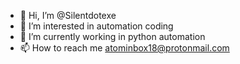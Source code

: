 - 👋 Hi, I’m @Silentdotexe
- 👀 I’m interested in automation coding 
- 🌱 I’m currently working in python automation
- 📫 How to reach me atominbox18@protonmail.com

<!---
Silentdotexe/Silentdotexe is a ✨ special ✨ repository because its `README.md` (this file) appears on your GitHub profile.
You can click the Preview link to take a look at your changes.
--->
